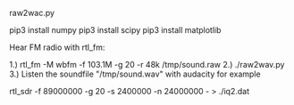 raw2wac.py

pip3 install numpy
pip3 install scipy
pip3 install matplotlib


Hear FM radio with rtl_fm:

1.) rtl_fm -M wbfm -f 103.1M -g 20 -r 48k /tmp/sound.raw
2.) ./raw2wav.py
3.) Listen the soundfile "/tmp/sound.wav" with audacity for example



rtl_sdr -f 89000000 -g 20 -s 2400000 -n 24000000 - > ./iq2.dat 

